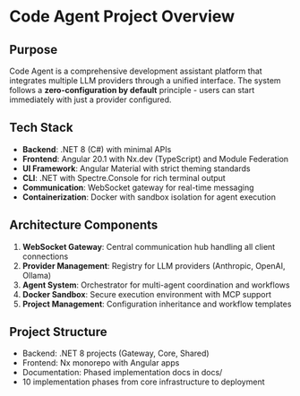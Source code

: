 # Code Agent Project Overview

## Purpose
Code Agent is a comprehensive development assistant platform that integrates multiple LLM providers through a unified interface. The system follows a **zero-configuration by default** principle - users can start immediately with just a provider configured.

## Tech Stack
- **Backend**: .NET 8 (C#) with minimal APIs
- **Frontend**: Angular 20.1 with Nx.dev (TypeScript) and Module Federation
- **UI Framework**: Angular Material with strict theming standards
- **CLI**: .NET with Spectre.Console for rich terminal output
- **Communication**: WebSocket gateway for real-time messaging
- **Containerization**: Docker with sandbox isolation for agent execution

## Architecture Components
1. **WebSocket Gateway**: Central communication hub handling all client connections
2. **Provider Management**: Registry for LLM providers (Anthropic, OpenAI, Ollama)
3. **Agent System**: Orchestrator for multi-agent coordination and workflows
4. **Docker Sandbox**: Secure execution environment with MCP support
5. **Project Management**: Configuration inheritance and workflow templates

## Project Structure
- Backend: .NET 8 projects (Gateway, Core, Shared)
- Frontend: Nx monorepo with Angular apps
- Documentation: Phased implementation docs in docs/
- 10 implementation phases from core infrastructure to deployment